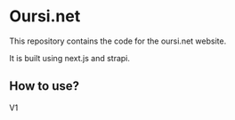 # Oursi.net

This repository contains the code for the oursi.net website.

It is built using next.js and strapi.

## How to use?

V1
